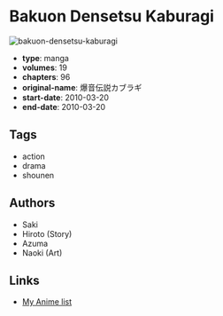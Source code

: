 # Bakuon Densetsu Kaburagi

![bakuon-densetsu-kaburagi](https://cdn.myanimelist.net/images/manga/2/208252.jpg)

-   **type**: manga
-   **volumes**: 19
-   **chapters**: 96
-   **original-name**: 爆音伝説カブラギ
-   **start-date**: 2010-03-20
-   **end-date**: 2010-03-20

## Tags

-   action
-   drama
-   shounen

## Authors

-   Saki
-   Hiroto (Story)
-   Azuma
-   Naoki (Art)

## Links

-   [My Anime list](https://myanimelist.net/manga/87821/Bakuon_Densetsu_Kaburagi)
